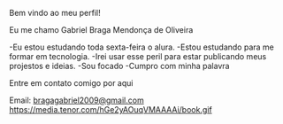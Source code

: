    Bem vindo ao meu perfil!

Eu me chamo Gabriel Braga Mendonça de Oliveira

-Eu estou estudando toda sexta-feira o alura.
-Estou estudando para me formar em tecnologia.
-Irei usar esse peril para estar publicando meus projestos e ideias.
-Sou focado
-Cumpro com minha palavra

Entre em contato comigo por aqui

Email: bragagabriel2009@gmail.com
https://media.tenor.com/hGe2yAOuqVMAAAAi/book.gif
